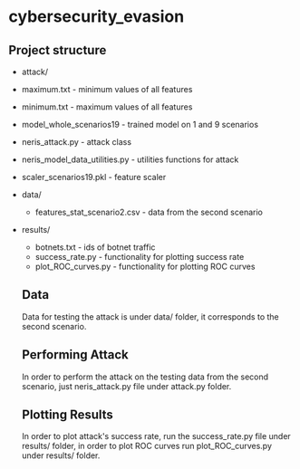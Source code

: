 # cybersecurity_evasion


## Project structure

*	attack/
  * maximum.txt - minimum values of all features
  * minimum.txt - maximum values of all features
  * model_whole_scenarios19 - trained model on 1 and 9 scenarios
  * neris_attack.py - attack class
  * neris_model_data_utilities.py - utilities functions for attack
  * scaler_scenarios19.pkl  - feature scaler
* data/
  * features_stat_scenario2.csv - data from the second scenario
* results/
  * botnets.txt - ids of botnet traffic
  * success_rate.py - functionality for plotting success rate
  * plot_ROC_curves.py - functionality for plotting ROC curves
  
  ## Data
  Data for testing the attack is under data/ folder, it corresponds to the second scenario.
  
  ## Performing Attack
  In order to perform the attack on the testing data from the second scenario, just neris_attack.py file under attack.py folder.
  
  ## Plotting Results
  In order to plot attack's success rate, run the success_rate.py file under results/ folder, in order to plot ROC curves run plot_ROC_curves.py under results/ folder.
  
  

